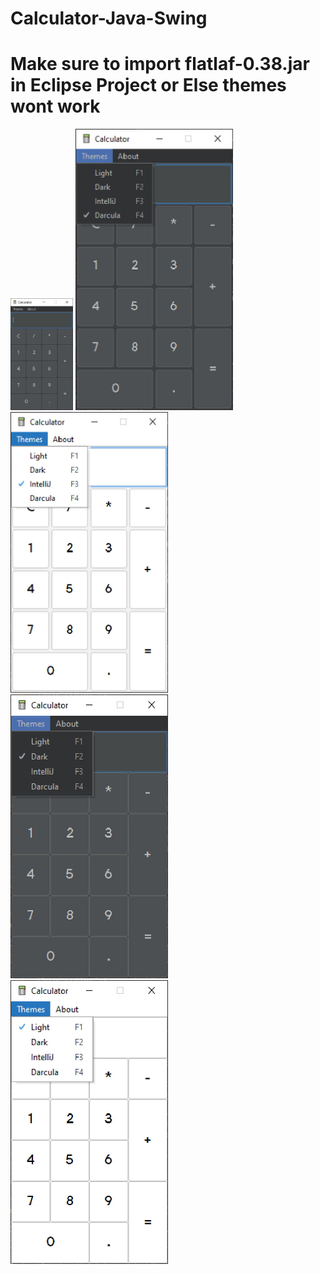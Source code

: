 # Calculator-Java-Swing
# Make sure to import flatlaf-0.38.jar in Eclipse Project or Else themes wont work

<img src="Screenshot/1.jpg" width="100px"/>
<img src="Screenshot/4.jpg" width="50%"/>
<img src="Screenshot/5.jpg" width="50%"/>
<img src="Screenshot/6.jpg" width="50%"/>
<img src="Screenshot/7.jpg" width="50%"/>
